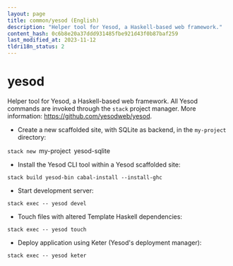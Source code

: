 ```yaml
---
layout: page
title: common/yesod (English)
description: "Helper tool for Yesod, a Haskell-based web framework."
content_hash: 0c6b8e20a37ddd931485fbe921d43f0b87baf259
last_modified_at: 2023-11-12
tldri18n_status: 2
---
```

# yesod

Helper tool for Yesod, a Haskell-based web framework.
All Yesod commands are invoked through the `stack` project manager.
More information: <https://github.com/yesodweb/yesod>.

- Create a new scaffolded site, with SQLite as backend, in the `my-project` directory:

`stack new `<span class="tldr-var badge badge-pill bg-dark-lm bg-white-dm text-white-lm text-dark-dm font-weight-bold">my-project</span>` `<span class="tldr-var badge badge-pill bg-dark-lm bg-white-dm text-white-lm text-dark-dm font-weight-bold">yesod-sqlite</span>

- Install the Yesod CLI tool within a Yesod scaffolded site:

`stack build yesod-bin cabal-install --install-ghc`

- Start development server:

`stack exec -- yesod devel`

- Touch files with altered Template Haskell dependencies:

`stack exec -- yesod touch`

- Deploy application using Keter (Yesod's deployment manager):

`stack exec -- yesod keter`
